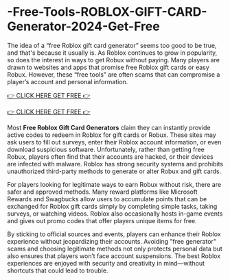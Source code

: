 # -Free-Tools-ROBLOX-GIFT-CARD-Generator-2024-Get-Free

The idea of a “free Roblox gift card generator” seems too good to be true, and that's because it usually is. As Roblox continues to grow in popularity, so does the interest in ways to get Robux without paying. Many players are drawn to websites and apps that promise free Roblox gift cards or easy Robux. However, these “free tools” are often scams that can compromise a player’s account and personal information.

[👉 CLICK HERE GET FREE 👉](https://appbitly.com/roboux)

[👉 CLICK HERE GET FREE 👉](https://appbitly.com/roboux)

Most **Free Roblox Gift Card Generators** claim they can instantly provide active codes to redeem in Roblox for gift cards or Robux. These sites may ask users to fill out surveys, enter their Roblox account information, or even download suspicious software. Unfortunately, rather than getting free Robux, players often find that their accounts are hacked, or their devices are infected with malware. Roblox has strong security systems and prohibits unauthorized third-party methods to generate or alter Robux and gift cards.

For players looking for legitimate ways to earn Robux without risk, there are safer and approved methods. Many reward platforms like Microsoft Rewards and Swagbucks allow users to accumulate points that can be exchanged for Roblox gift cards simply by completing simple tasks, taking surveys, or watching videos. Roblox also occasionally hosts in-game events and gives out promo codes that offer players unique items for free.

By sticking to official sources and events, players can enhance their Roblox experience without jeopardizing their accounts. Avoiding "free generator" scams and choosing legitimate methods not only protects personal data but also ensures that players won’t face account suspensions. The best Roblox experiences are enjoyed with security and creativity in mind—without shortcuts that could lead to trouble.
